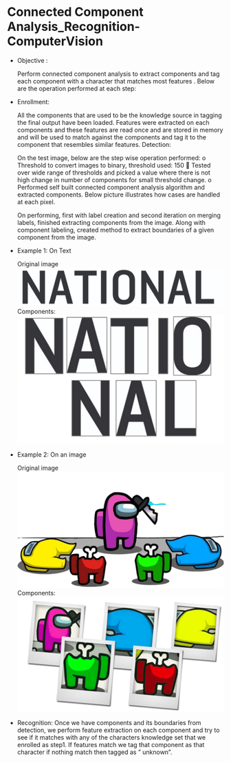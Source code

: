 # Connected Component Analysis_Recognition-ComputerVision
- Objective :

  Perform connected component analysis to extract components and tag
  each component with a character that matches most features .
  Below are the operation performed at each step:
- Enrollment:

  All the components that are used to be the knowledge source in tagging the final output have been
  loaded. Features were extracted on each components and these features are read once and are stored
  in memory and will be used to match against the components and tag it to the component that
  resembles similar features.
Detection:

  On the test image, below are the step wise operation performed:
  o Threshold to convert images to binary, threshold used: 150
   Tested over wide range of thresholds and picked a value where there is not high
  change in number of components for small threshold change.
  o Performed self built connected component analysis algorithm and extracted components.
  Below picture illustrates how cases are handled at each pixel.

  On performing, first with label creation and second iteration on merging labels, finished
  extracting components from the image.
  Along with component labeling, created method to extract boundaries of a given
  component from the image.
  
- Example 1: On Text
  
  Original image
![plot](test_img_chars.jpg)
Components:
![plot](test_image_chars_ccl.png)
  
  
  
- Example 2: On an image
  
  Original image
![plot](test_img2.jpg)
Components:
![plot](test_img2.png)
  
- Recognition:
  Once we have components and its boundaries from detection, we perform feature extraction on
  each component and try to see if it matches with any of the characters knowledge set that we
  enrolled as step1. If features match we tag that component as that character if nothing match then
  tagged as ” unknown”.
